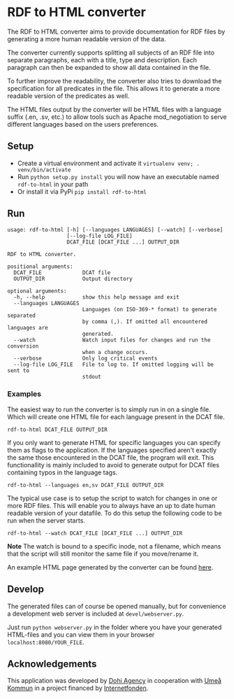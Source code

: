 # RDF to HTML converter

The RDF to HTML converter aims to provide documentation for RDF files by generating
a more human readable version of the data.

The converter currently supports splitting all subjects of an RDF file into separate paragraphs,
each with a title, type and description. Each paragraph can then be expanded to show all data
contained in the file.

To further improve the readability, the converter also tries to download the specification
for all predicates in the file. This allows it to generate a more readable version of the predicates
as well.

The HTML files output by the converter will be HTML files with a language suffix (.en, .sv, etc.)
to allow tools such as Apache mod_negotiation to serve different languages based on the users
preferences.

## Setup
* Create a virtual environment and activate it `virtualenv venv; . venv/bin/activate`
* Run `python setup.py install` you will now have an executable named `rdf-to-html` in your path
* Or install it via PyPi `pip install rdf-to-html`

## Run

    usage: rdf-to-html [-h] [--languages LANGUAGES] [--watch] [--verbose]
                       [--log-file LOG_FILE]
                       DCAT_FILE [DCAT_FILE ...] OUTPUT_DIR

    RDF to HTML converter.

    positional arguments:
      DCAT_FILE             DCAT file
      OUTPUT_DIR            Output directory

    optional arguments:
      -h, --help            show this help message and exit
      --languages LANGUAGES
                            Languages (on ISO-369-* format) to generate separated
                            by comma (,). If omitted all encountered languages are
                            generated.
      --watch               Watch input files for changes and run the conversion
                            when a change occurs.
      --verbose             Only log critical events
      --log-file LOG_FILE   File to log to. If omitted logging will be sent to
                            stdout


### Examples
The easiest way to run the converter is to simply run in on a single file.
Which will create one HTML file for each language present in the DCAT file.

    rdf-to-html DCAT_FILE OUTPUT_DIR

If you only want to generate HTML for specific languages you can specify them as
flags to the application. If the languages specified aren't exactly the same those encountered in the DCAT file, the program will exit.
This functionallity is mainly included to avoid to generate output for DCAT files containing typos in the language tags.

    rdf-to-html --languages en,sv DCAT_FILE OUTPUT_DIR

The typical use case is to setup the script to watch for changes in one or more RDF files.
This will enable you to always have an up to date human readable version of your datafile.
To do this setup the following code to be run when the server starts.

    rdf-to-html --watch DCAT_FILE [DCAT_FILE ...] OUTPUT_DIR

**Note** The watch is bound to a specific inode, not a filename, which means that the script
will still monitor the same file if you move/rename it.

An example HTML page generated by the converter can be found [here](http://opennorth.se/datasets/dcat).

## Develop
The generated files can of course be opened manually, but for convenience
a development web server is included at `devel/webserver.py`.

Just run `python webserver.py` in the folder where you have your
generated HTML-files and you can view them in your browser `localhost:8080/YOUR_FILE`.

## Acknowledgements

This application was developed by [Dohi Agency](http://dohi.se/agency) in cooperation with
[Umeå Kommun](http://umea.se) in a project financed by
[Internetfonden](https://www.iis.se/vad-vi-gor/internetfonden/).

